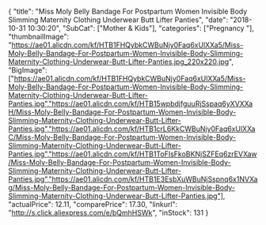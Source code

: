 {
	"title": "Miss Moly Belly Bandage For Postpartum Women Invisible Body Slimming Maternity Clothing Underwear Butt Lifter Panties",
	"date": "2018-10-31 10:30:20",
	"SubCat": ["Mother & Kids"],
	"categories": ["Pregnancy "],
	"thumbnailImage": "https://ae01.alicdn.com/kf/HTB1FHQybkCWBuNjy0Faq6xUlXXa5/Miss-Moly-Belly-Bandage-For-Postpartum-Women-Invisible-Body-Slimming-Maternity-Clothing-Underwear-Butt-Lifter-Panties.jpg_220x220.jpg",
	"BigImage": ["https://ae01.alicdn.com/kf/HTB1FHQybkCWBuNjy0Faq6xUlXXa5/Miss-Moly-Belly-Bandage-For-Postpartum-Women-Invisible-Body-Slimming-Maternity-Clothing-Underwear-Butt-Lifter-Panties.jpg","https://ae01.alicdn.com/kf/HTB15wpbdjfguuRjSspaq6yXVXXaH/Miss-Moly-Belly-Bandage-For-Postpartum-Women-Invisible-Body-Slimming-Maternity-Clothing-Underwear-Butt-Lifter-Panties.jpg","https://ae01.alicdn.com/kf/HTB1crL6KkCWBuNjy0Faq6xUlXXaC/Miss-Moly-Belly-Bandage-For-Postpartum-Women-Invisible-Body-Slimming-Maternity-Clothing-Underwear-Butt-Lifter-Panties.jpg","https://ae01.alicdn.com/kf/HTB1ToFIsFkoBKNjSZFEq6zrEVXaw/Miss-Moly-Belly-Bandage-For-Postpartum-Women-Invisible-Body-Slimming-Maternity-Clothing-Underwear-Butt-Lifter-Panties.jpg","https://ae01.alicdn.com/kf/HTB1E3EsbXuWBuNjSspnq6x1NVXag/Miss-Moly-Belly-Bandage-For-Postpartum-Women-Invisible-Body-Slimming-Maternity-Clothing-Underwear-Butt-Lifter-Panties.jpg"],
	"actualPrice": 12.11,
	"comparePrice": 17.30,
	"linkurl": "http://s.click.aliexpress.com/e/bQmhHSWk",
	"inStock": 131
}
